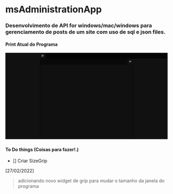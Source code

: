 # msAdministrationApp

### Desenvolvimento de **API** for windows/mac/windows para gerenciamento de posts de um site com uso de sql e json files.

#### Print Atual do Programa
![programa](/assets/imgs/screenshot.png)

#### To Do things (Coisas para fazer!.)
- [] Criar SizeGrip

[27/02/2022]
> adicionando novo widget de grip para mudar o tamanho da janela do programa
